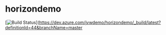 # horizondemo

[![Build Status](https://dev.azure.com/jvwdemo/horizondemo/_apis/build/status/CI-Build?branchName=master)](https://dev.azure.com/jvwdemo/horizondemo/_build/latest?definitionId=44&branchName=master
